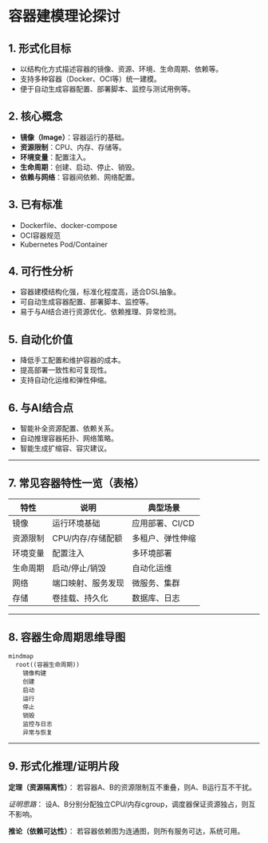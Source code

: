 # 容器建模理论探讨

## 1. 形式化目标

- 以结构化方式描述容器的镜像、资源、环境、生命周期、依赖等。
- 支持多种容器（Docker、OCI等）统一建模。
- 便于自动生成容器配置、部署脚本、监控与测试用例等。

## 2. 核心概念

- **镜像（Image）**：容器运行的基础。
- **资源限制**：CPU、内存、存储等。
- **环境变量**：配置注入。
- **生命周期**：创建、启动、停止、销毁。
- **依赖与网络**：容器间依赖、网络配置。

## 3. 已有标准

- Dockerfile、docker-compose
- OCI容器规范
- Kubernetes Pod/Container

## 4. 可行性分析

- 容器建模结构化强，标准化程度高，适合DSL抽象。
- 可自动生成容器配置、部署脚本、监控等。
- 易于与AI结合进行资源优化、依赖推理、异常检测。

## 5. 自动化价值

- 降低手工配置和维护容器的成本。
- 提高部署一致性和可复现性。
- 支持自动化运维和弹性伸缩。

## 6. 与AI结合点

- 智能补全资源配置、依赖关系。
- 自动推理容器拓扑、网络策略。
- 智能生成扩缩容、容灾建议。

---

## 7. 常见容器特性一览（表格）

| 特性         | 说明                 | 典型场景           |
|--------------|----------------------|--------------------|
| 镜像         | 运行环境基础         | 应用部署、CI/CD    |
| 资源限制     | CPU/内存/存储配额    | 多租户、弹性伸缩   |
| 环境变量     | 配置注入             | 多环境部署         |
| 生命周期     | 启动/停止/销毁       | 自动化运维         |
| 网络         | 端口映射、服务发现   | 微服务、集群       |
| 存储         | 卷挂载、持久化       | 数据库、日志       |

---

## 8. 容器生命周期思维导图

```mermaid
mindmap
  root((容器生命周期))
    镜像构建
    创建
    启动
    运行
    停止
    销毁
    监控与日志
    异常与恢复
```

---

## 9. 形式化推理/证明片段

**定理（资源隔离性）**：
若容器A、B的资源限制互不重叠，则A、B运行互不干扰。

*证明思路*：
设A、B分别分配独立CPU/内存cgroup，调度器保证资源独占，则互不影响。

**推论（依赖可达性）**：
若容器依赖图为连通图，则所有服务可达，系统可用。

